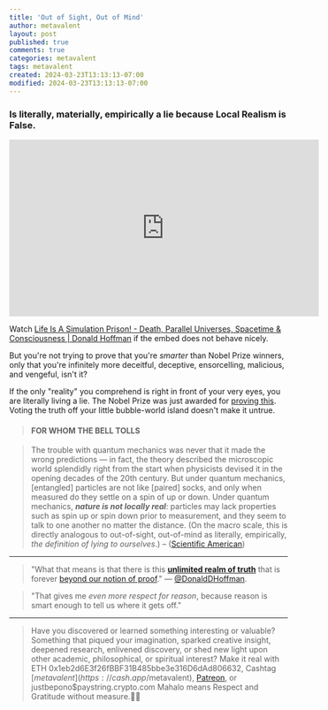 ```yaml
---
title: 'Out of Sight, Out of Mind'
author: metavalent
layout: post
published: true
comments: true
categories: metavalent
tags: metavalent
created: 2024-03-23T13:13:13-07:00
modified: 2024-03-23T13:13:13-07:00
---
```


### Is literally, materially, empirically a lie because Local Realism is False.

<!-- YouTube Player -->
<iframe loading="lazy" id="ytplayer" type="text/html" class="center" width="560" height="320" src="https://www.youtube.com/embed/MDDbsUr7KNU" frameborder="0"></iframe>

Watch [Life Is A Simulation Prison! - Death, Parallel Universes, Spacetime & Consciousness \| Donald Hoffman](https://youtu.be/MDDbsUr7KNU) if the embed does not behave nicely.

But you're not trying to prove that you're *smarter* than Nobel Prize winners, only that you're infinitely more deceitful, deceptive, ensorcelling, malicious, and vengeful, isn't it?

If the only "reality" you comprehend is right in front of your very eyes, you are literally living a lie. The Nobel Prize was just awarded for [proving this](https://www.scientificamerican.com/article/the-universe-is-not-locally-real-and-the-physics-nobel-prize-winners-proved-it/). Voting the truth off your little bubble-world island doesn't make it untrue.

> #### FOR WHOM THE BELL TOLLS

> The trouble with quantum mechanics was never that it made the wrong predictions — in fact, the theory described the microscopic world splendidly right from the start when physicists devised it in the opening decades of the 20th century. But under quantum mechanics, \[entangled\] particles are not like \[paired\] socks, and only when measured do they settle on a spin of up or down. Under quantum mechanics, ***nature is not locally real***: particles may lack properties such as spin up or spin down prior to measurement, and they seem to talk to one another no matter the distance. \(On the macro scale, this is directly analogous to out-of-sight, out-of-mind as literally, empirically, *the definition of lying to ourselves*.\) &ndash; \([Scientific American](https://www.scientificamerican.com/article/the-universe-is-not-locally-real-and-the-physics-nobel-prize-winners-proved-it/)\)

---

> "What that means is that there is this **[unlimited realm of truth](https://youtu.be/MDDbsUr7KNU?t=73m)** that is forever [beyond our notion of proof](https://youtu.be/MDDbsUr7KNU?t=73m)." &mdash; [@DonaldDHoffman](https://x.com/donalddhoffman).

> "That gives me *even more respect for reason*, because reason is smart enough to tell us where it gets off."

---
> Have you discovered or learned something interesting or valuable? Something that piqued your imagination, sparked creative insight, deepened research, enlivened discovery, or shed new light upon other academic, philosophical, or spiritual interest? Make it real with ETH 0x1eb2d6E3f26fBBF31B485bbe3e316D6dAd806632, Cashtag [$metavalent](https://cash.app/$metavalent), [Patreon](https://patreon.com/metavalent), or justbepono$paystring.crypto.com Mahalo means Respect and Gratitude without measure.🙏🏼
